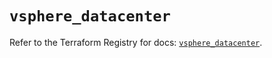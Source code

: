 # `vsphere_datacenter`

Refer to the Terraform Registry for docs: [`vsphere_datacenter`](https://registry.terraform.io/providers/hashicorp/vsphere/2.9.3/docs/resources/datacenter).
